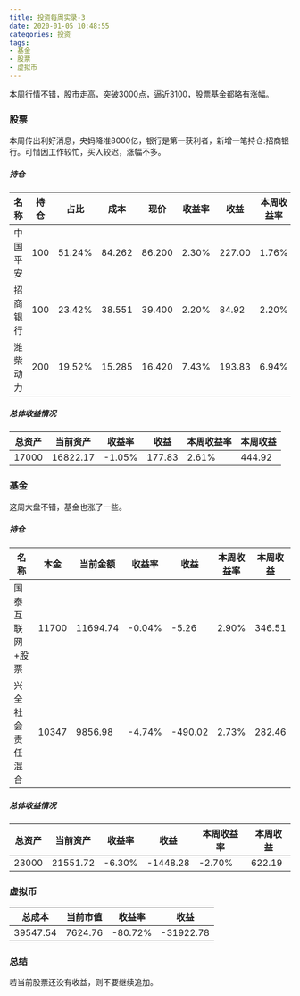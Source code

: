```yaml
---
title: 投资每周实录-3
date: 2020-01-05 10:48:55
categories: 投资
tags:
- 基金
- 股票
- 虚拟币
---
```


本周行情不错，股市走高，突破3000点，逼近3100，股票基金都略有涨幅。

### 股票

本周传出利好消息，央妈降准8000亿，银行是第一获利者，新增一笔持仓:招商银行。可惜因工作较忙，买入较迟，涨幅不多。

##### 持仓

| 名称     | 持仓 | 占比   | 成本   | 现价   | 收益率 | 收益   | 本周收益率 | 本周收益 |
| -------- | ---- | ------ | ------ | ------ | ------ | ------ | ---------- | -------- |
| 中国平安 | 100  | 51.24% | 84.262 | 86.200 | 2.30%  | 227.00 | 1.76%      | 181.17   |
| 招商银行 | 100  | 23.42% | 38.551 | 39.400 | 2.20%  | 84.92  | 2.20%      | 84.92    |
| 潍柴动力 | 200  | 19.52% | 15.285 | 16.420 | 7.43%  | 193.83 | 6.94%      | 178.83   |

##### 总体收益情况

| 总资产 | 当前资产 | 收益率 | 收益   | 本周收益率 | 本周收益 |
| ------ | -------- | ------ | ------ | ---------- | -------- |
| 17000  | 16822.17 | -1.05% | 177.83 | 2.61%      | 444.92   |

### 基金

这周大盘不错，基金也涨了一些。

##### 持仓

| 名称             | 本金  | 当前金额 | 收益率 | 收益    | 本周收益率 | 本周收益 |
| ---------------- | ----- | -------- | ------ | ------- | ---------- | -------- |
| 国泰互联网+股票  | 11700 | 11694.74 | -0.04% | -5.26   | 2.90%      | 346.51   |
| 兴全社会责任混合 | 10347 | 9856.98  | -4.74% | -490.02 | 2.73%      | 282.46   |

##### 总体收益情况

| 总资产 | 当前资产 | 收益率 | 收益     | 本周收益率 | 本周收益 |
| ------ | -------- | ------ | -------- | ---------- | -------- |
| 23000  | 21551.72 | -6.30% | -1448.28 | -2.70%     | 622.19   |

### 虚拟币

| 总成本   | 当前市值 | 收益率  | 收益      |
| -------- | -------- | ------- | --------- |
| 39547.54 | 7624.76  | -80.72% | -31922.78 |

### 总结

若当前股票还没有收益，则不要继续追加。